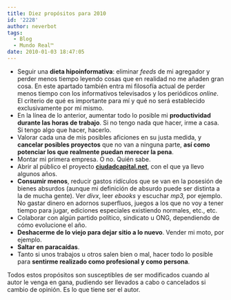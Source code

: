```yaml
---
title: Diez propósitos para 2010
id: '2228'
author: neverbot
tags:
  - Blog
  - Mundo Real™
date: 2010-01-03 18:47:05
---
```


*   Seguir una **dieta hipoinformativa**: eliminar _feeds_ de mi agregador y perder menos tiempo leyendo cosas que en realidad no me añaden gran cosa. En este apartado también entra mi filosofía actual de perder menos tiempo con los informativos televisados y los periódicos _online_. El criterio de qué es importante para mí y qué no será establecido exclusivamente por mí mismo.
*   En la línea de lo anterior, aumentar todo lo posible mi **productividad durante las horas de trabajo**. Si no tengo nada que hacer, irme a casa. Si tengo algo que hacer, hacerlo.
*   Valorar cada una de mis posibles aficiones en su justa medida, y **cancelar posibles proyectos** que no van a ninguna parte, **así como potenciar los que realmente puedan merecer la pena**.
*   Montar mi primera empresa. O no. Quién sabe.
*   Abrir al público el proyecto [**ciudadcapital.net**](http://www.ciudadcapital.net/), con el que ya llevo algunos años.
*   **Consumir menos**, reducir gastos ridículos que se van en la posesión de bienes absurdos (aunque mi definición de absurdo puede ser distinta a la de mucha gente). Ver _divx_, leer _ebooks_ y escuchar _mp3,_ por ejemplo. No gastar dinero en adornos superfluos, juegos a los que no voy a tener tiempo para jugar, ediciones especiales existiendo normales, etc., etc.
*   Colaborar con algún partido político, sindicato u ONG, dependiendo de cómo evolucione el año.
*   **Deshacerme de lo viejo para dejar sitio a lo nuevo**. Vender mi moto, por ejemplo.
*   **Saltar en paracaídas**.
*   Tanto si unos trabajos u otros salen bien o mal, hacer todo lo posible para **sentirme realizado como profesional y como persona**.

Todos estos propósitos son susceptibles de ser modificados cuando al autor le venga en gana, pudiendo ser llevados a cabo o cancelados si cambio de opinión. Es lo que tiene ser el autor.